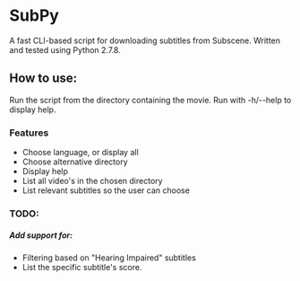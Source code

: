 SubPy
=====

A fast CLI-based script for downloading subtitles from Subscene. Written and tested using Python 2.7.8.


## How to use:
Run the script from the directory containing the movie. Run with -h/--help to display help.

### Features
- Choose language, or display all
- Choose alternative directory
- Display help
- List all video's in the chosen directory
- List relevant subtitles so the user can choose

### TODO:

##### Add support for:
- Filtering based on "Hearing Impaired" subtitles
- List the specific subtitle's score.
